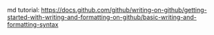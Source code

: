 md tutorial: https://docs.github.com/github/writing-on-github/getting-started-with-writing-and-formatting-on-github/basic-writing-and-formatting-syntax 
